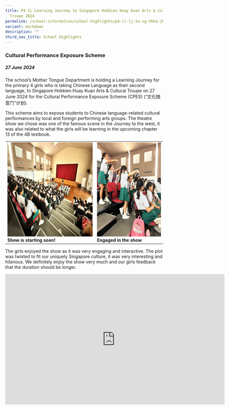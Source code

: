 ```yaml
---
title: P4 CL Learning Journey to Singapore Hokkien Huay Kuan Arts & Cultural
  Troupe 2024
permalink: /school-information/school-highlights/p4-cl-lj-to-sg-hhka-2024/
variant: markdown
description: ""
third_nav_title: School Highlights
---
```

### **Cultural Performance Exposure Scheme**

##### 27 June 2024

The school’s Mother Tongue Department is holding a Learning Journey for the primary 4 girls who is taking Chinese Language as their second language, to Singapore Hokkien Huay Kuan Arts &amp; Cultural Troupe on 27 June 2024 for the Cultural Performance Exposure Scheme (CPES) (“文化随意门”计划).

This scheme aims to expose students to Chinese language-related cultural performances by local and foreign performing arts groups. The theatre show we chose was one of the famous scene in the Journey to the west, it was also related to what the girls will be learning in the upcoming chapter 13 of the 4B textbook.  

<table>
<tbody><tr>
		<td><img alt="childday01" src="/images/P4%20CL%20LJ%20to%20SG%20HHKA%202024/Show_is_starting_soon_.jpg" style="width:450px;height:300px;"><b>Show is starting soon!</b></td>
		<td><img alt="childday02" src="/images/P4%20CL%20LJ%20to%20SG%20HHKA%202024/Engaged_in_the_show.jpg" style="width:280px;height:300px;"><b>Engaged in the show</b></td>
</tr></tbody></table>


The girls enjoyed the show as it was very engaging and interactive. The plot was twisted to fit our uniquely Singapore culture, it was very interesting and hilarious. We definitely enjoy the show very much and our girls feedback that the duration should be longer. 

<center><iframe allowfullscreen="" allow="accelerometer; autoplay; clipboard-write; encrypted-media; gyroscope; picture-in-picture; web-share" frameborder="0" title="YouTube video player" src="https://www.youtube.com/embed/pKrB2E29_KM?si=qyMgfZvSTy8r3Azw" height="415" width="700"></iframe>
</center>